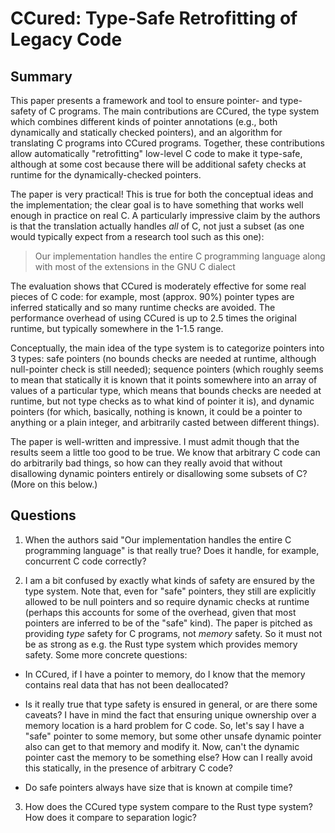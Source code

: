 # CCured: Type-Safe Retrofitting of Legacy Code

## Summary

This paper presents a framework and tool to ensure pointer- and type-safety of C programs. The main contributions are CCured, the type system which combines different kinds of pointer annotations (e.g., both dynamically and statically checked pointers), and an algorithm for translating C programs into CCured programs. Together, these contributions allow automatically "retrofitting" low-level C code to make it type-safe, although at some cost because there will be additional safety checks at runtime for the dynamically-checked pointers.

The paper is very practical! This is true for both the conceptual ideas and the implementation; the clear goal is to have something that works well enough in practice on real C. A particularly impressive claim by the authors is that the translation actually handles *all* of C, not just a subset (as one would typically expect from a research tool such as this one):

> Our implementation handles the entire C programming language along with most of the extensions in the GNU C dialect

The evaluation shows that CCured is moderately effective for some real pieces of C code: for example, most (approx. 90%) pointer types are inferred statically and so many runtime checks are avoided. The performance overhead of using CCured is up to 2.5 times the original runtime, but typically somewhere in the 1-1.5 range.

Conceptually, the main idea of the type system is to categorize pointers into 3 types: safe pointers (no bounds checks are needed at runtime, although null-pointer check is still needed); sequence pointers (which roughly seems to mean that statically it is known that it points somewhere into an array of values of a particular type, which means that bounds checks are needed at runtime, but not type checks as to what kind of pointer it is), and dynamic pointers (for which, basically, nothing is known, it could be a pointer to anything or a plain integer, and arbitrarily casted between different things).

The paper is well-written and impressive. I must admit though that the results seem a little too good to be true. We know that arbitrary C code can do arbitrarily bad things, so how can they really avoid that without disallowing dynamic pointers entirely or disallowing some subsets of C? (More on this below.)

## Questions

1. When the authors said "Our implementation handles the entire C programming language" is that really true? Does it handle, for example, concurrent C code correctly?

2. I am a bit confused by exactly what kinds of safety are ensured by the type system. Note that, even for "safe" pointers, they still are explicitly allowed to be null pointers and so require dynamic checks at runtime (perhaps this accounts for some of the overhead, given that most pointers are inferred to be of the "safe" kind). The paper is pitched as providing *type* safety for C programs, not *memory* safety. So it must not be as strong as e.g. the Rust type system which provides memory safety. Some more concrete questions:

  - In CCured, if I have a pointer to memory, do I know that the memory contains real data that has not been deallocated?

  - Is it really true that type safety is ensured in general, or are there some caveats? I have in mind the fact that ensuring unique ownership over a memory location is a hard problem for C code. So, let's say I have a "safe" pointer to some memory, but some other unsafe dynamic pointer also can get to that memory and modify it. Now, can't the dynamic pointer cast the memory to be something else? How can I really avoid this statically, in the presence of arbitrary C code?

  - Do safe pointers always have size that is known at compile time?

3. How does the CCured type system compare to the Rust type system? How does it compare to separation logic?
